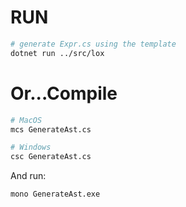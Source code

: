 # RUN

```bash
# generate Expr.cs using the template
dotnet run ../src/lox
```

# Or...Compile

```bash
# MacOS
mcs GenerateAst.cs

# Windows
csc GenerateAst.cs
```

And run:

```bash
mono GenerateAst.exe
```
